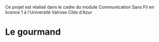 Ce projet est réalisé dans le cadre du module Communication Sans Fil en licence 1 à l'Université Valrose Côte d'Azur
# Le gourmand
